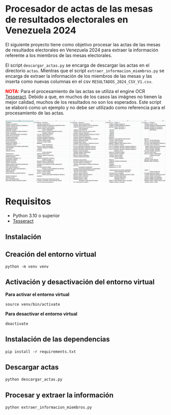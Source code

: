 # Procesador de actas de las mesas de resultados electorales en Venezuela 2024

El siguiente proyecto tiene como objetivo procesar las actas de las mesas de resultados electorales en Venezuela 2024 para extraer la información referente a los miembros de las mesas electorales.

El script `descargar_actas.py` se encarga de descargar las actas en el directorio `actas`. Mientras que el script `extraer_informacion_miembros.py` se encarga de extraer la información de los miembros de las mesas  y las inserta como nuevas columnas en el csv `RESULTADOS_2024_CSV_V1.csv`.

<span style="color: red;">**NOTA:**</span> Para el procesamiento de las actas se utiliza el engine OCR [Tesseract](https://github.com/madmaze/pytesseract). Debido a que, en muchos de los casos las imágnes no tienen la mejor calidad, muchos de los resultados no son los esperados. Este script se elaboró como un ejemplo y no debe ser utilizado como referencia para el procesamiento de las actas.

![Screenshot](screenshot.webp)

# Requisitos

- Python 3.10 o superior
- [Tesseract](https://github.com/madmaze/pytesseract)

## Instalación 

## Creación del entorno virtual

```shell
python -m venv venv
```

## Activación y desactivación del entorno virtual

**Para activar el entorno virtual**
```shell
source venv/bin/activate
```

**Para desactivar el entorno virtual**
```shell
deactivate
```

## Instalación de las dependencias

```shell
pip install -r requirements.txt
```

## Descargar actas

```shell
python descargar_actas.py
```

## Procesar y extraer la información

```shell
python extraer_informacion_miembros.py
```